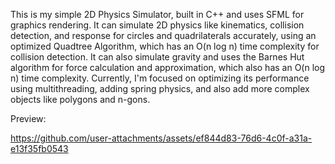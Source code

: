 This is my simple 2D Physics Simulator, built in C++ and uses SFML for graphics rendering. 
It can simulate 2D physics like kinematics, collision detection, and response for circles and quadrilaterals accurately,
using an optimized Quadtree Algorithm, which has an O(n log n) time complexity for collision detection. It can also simulate gravity and uses the Barnes Hut algorithm
for force calculation and approximation, which also has an O(n log n) time complexity. 
Currently, I'm focused on optimizing its performance using multithreading, adding spring physics, and also 
add more complex objects like polygons and n-gons.

Preview:

https://github.com/user-attachments/assets/ef844d83-76d6-4c0f-a31a-e13f35fb0543
